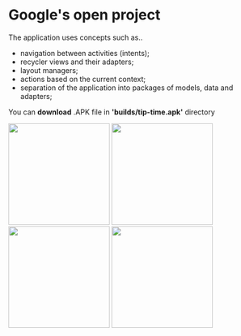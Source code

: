 # Google's open project
The application uses concepts such as..
- navigation between activities (intents);
- recycler views and their adapters;
- layout managers;
- actions based on the current context;
- separation of the application into packages of models, data and adapters;

You can **download** .APK file in **'builds/tip-time.apk'** directory

<p>
  <img src="https://user-images.githubusercontent.com/81878781/167246232-d5c92e54-8849-4f75-8d75-1a1703fe341b.png" width="200">
  <img src="https://user-images.githubusercontent.com/81878781/167246238-02fb9863-76b2-47a7-afdd-3beff749e3de.png" width="200">
  <img src="https://user-images.githubusercontent.com/81878781/167246239-acee2b9c-9e03-44e7-9f50-c01acb1fae00.png" width="200">
  <img src="https://user-images.githubusercontent.com/81878781/167246243-79277bec-40f9-424e-8b4e-4df97b6ad893.png" width="200">
</p>
